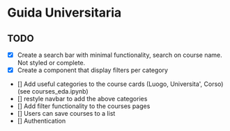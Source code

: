 # Guida Universitaria

## TODO

* [x] Create a search bar with minimal functionality, search on course name. Not styled or complete.
* [x] Create a component that display filters per category
* [] Add useful categories to the course cards (Luogo, Universita', Corso) (see courses_eda.ipynb)
* [] restyle navbar to add the above categories 
* [] Add filter functionality to the courses pages
* [] Users can save courses to a list
* [] Authentication
